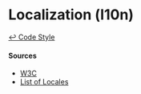 Localization (l10n)
==

[↩ Code Style](https://github.com/ahtohbi4/code-style/blob/master/README.md#code-style)

#### Sources
 * [W3C](https://www.w3.org/International/)
 * [List of Locales](http://www.localeplanet.com/icu/index.html)
